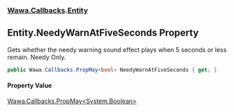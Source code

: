 ### [Wawa.Callbacks](Wawa.Callbacks.md 'Wawa.Callbacks').[Entity](Entity.md 'Wawa.Callbacks.Entity')

## Entity.NeedyWarnAtFiveSeconds Property

Gets whether the needy warning sound effect plays when 5 seconds or less remain. Needy Only.

```csharp
public Wawa.Callbacks.PropMay<bool> NeedyWarnAtFiveSeconds { get; }
```

#### Property Value
[Wawa.Callbacks.PropMay&lt;](PropMay{T}.md 'Wawa.Callbacks.PropMay<T>')[System.Boolean](https://docs.microsoft.com/en-us/dotnet/api/System.Boolean 'System.Boolean')[&gt;](PropMay{T}.md 'Wawa.Callbacks.PropMay<T>')